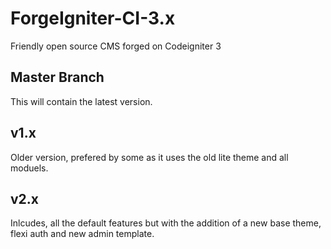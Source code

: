 # ForgeIgniter-CI-3.x
Friendly open source CMS forged on Codeigniter 3

## Master Branch
This will contain the latest version.

## v1.x
Older version, prefered by some as it uses the old lite theme and all moduels.

## v2.x
Inlcudes, all the default features but with the addition of a new base theme, flexi auth and new admin template.
